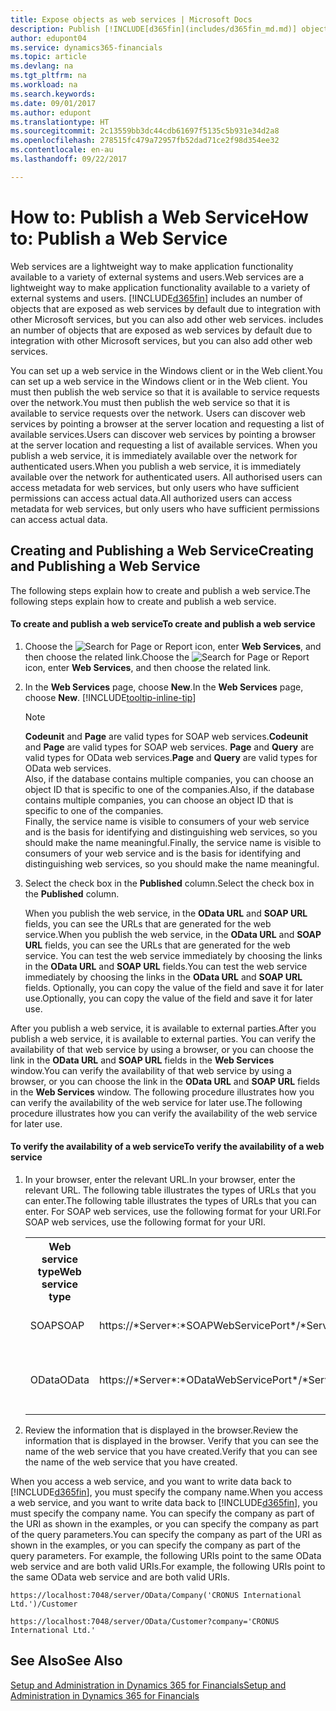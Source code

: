 ```yaml
---
title: Expose objects as web services | Microsoft Docs
description: Publish [!INCLUDE[d365fin](includes/d365fin_md.md)] objects as web services, they are immediately available on the network.
author: edupont04
ms.service: dynamics365-financials
ms.topic: article
ms.devlang: na
ms.tgt_pltfrm: na
ms.workload: na
ms.search.keywords: 
ms.date: 09/01/2017
ms.author: edupont
ms.translationtype: HT
ms.sourcegitcommit: 2c13559bb3dc44cdb61697f5135c5b931e34d2a8
ms.openlocfilehash: 278515fc479a72957fb52dad71ce2f98d354ee32
ms.contentlocale: en-au
ms.lasthandoff: 09/22/2017

---
```

# <a name="how-to-publish-a-web-service"></a><span data-ttu-id="a6fd9-103">How to: Publish a Web Service</span><span class="sxs-lookup"><span data-stu-id="a6fd9-103">How to: Publish a Web Service</span></span>
<span data-ttu-id="a6fd9-104">Web services are a lightweight way to make application functionality available to a variety of external systems and users.</span><span class="sxs-lookup"><span data-stu-id="a6fd9-104">Web services are a lightweight way to make application functionality available to a variety of external systems and users.</span></span> [!INCLUDE[d365fin](includes/d365fin_md.md)]<span data-ttu-id="a6fd9-105"> includes an number of objects that are exposed as web services by default due to integration with other Microsoft services, but you can also add other web services.</span><span class="sxs-lookup"><span data-stu-id="a6fd9-105"> includes an number of objects that are exposed as web services by default due to integration with other Microsoft services, but you can also add other web services.</span></span>  

<span data-ttu-id="a6fd9-106">You can set up a web service in the Windows client or in the Web client.</span><span class="sxs-lookup"><span data-stu-id="a6fd9-106">You can set up a web service in the Windows client or in the Web client.</span></span> <span data-ttu-id="a6fd9-107">You must then publish the web service so that it is available to service requests over the network.</span><span class="sxs-lookup"><span data-stu-id="a6fd9-107">You must then publish the web service so that it is available to service requests over the network.</span></span> <span data-ttu-id="a6fd9-108">Users can discover web services by pointing a browser at the server location and requesting a list of available services.</span><span class="sxs-lookup"><span data-stu-id="a6fd9-108">Users can discover web services by pointing a browser at the server location and requesting a list of available services.</span></span> <span data-ttu-id="a6fd9-109">When you publish a web service, it is immediately available over the network for authenticated users.</span><span class="sxs-lookup"><span data-stu-id="a6fd9-109">When you publish a web service, it is immediately available over the network for authenticated users.</span></span> <span data-ttu-id="a6fd9-110">All authorised users can access metadata for web services, but only users who have sufficient permissions can access actual data.</span><span class="sxs-lookup"><span data-stu-id="a6fd9-110">All authorized users can access metadata for web services, but only users who have sufficient permissions can access actual data.</span></span>

## <a name="creating-and-publishing-a-web-service"></a><span data-ttu-id="a6fd9-111">Creating and Publishing a Web Service</span><span class="sxs-lookup"><span data-stu-id="a6fd9-111">Creating and Publishing a Web Service</span></span>  
 <span data-ttu-id="a6fd9-112">The following steps explain how to create and publish a web service.</span><span class="sxs-lookup"><span data-stu-id="a6fd9-112">The following steps explain how to create and publish a web service.</span></span>  

#### <a name="to-create-and-publish-a-web-service"></a><span data-ttu-id="a6fd9-113">To create and publish a web service</span><span class="sxs-lookup"><span data-stu-id="a6fd9-113">To create and publish a web service</span></span>  

1.  <span data-ttu-id="a6fd9-114">Choose the ![Search for Page or Report](media/ui-search/search_small.png "Search for Page or Report icon") icon, enter **Web Services**, and then choose the related link.</span><span class="sxs-lookup"><span data-stu-id="a6fd9-114">Choose the ![Search for Page or Report](media/ui-search/search_small.png "Search for Page or Report icon") icon, enter **Web Services**, and then choose the related link.</span></span>  

2.  <span data-ttu-id="a6fd9-115">In the **Web Services** page, choose **New**.</span><span class="sxs-lookup"><span data-stu-id="a6fd9-115">In the **Web Services** page, choose **New**.</span></span> [!INCLUDE[tooltip-inline-tip](includes/tooltip-inline-tip_md.md)]  

    > [!NOTE]  
    >  <span data-ttu-id="a6fd9-116">**Codeunit** and **Page** are valid types for SOAP web services.</span><span class="sxs-lookup"><span data-stu-id="a6fd9-116">**Codeunit** and **Page** are valid types for SOAP web services.</span></span> <span data-ttu-id="a6fd9-117">**Page** and **Query** are valid types for OData web services.</span><span class="sxs-lookup"><span data-stu-id="a6fd9-117">**Page** and **Query** are valid types for OData web services.</span></span>  
    <span data-ttu-id="a6fd9-118">Also, if the database contains multiple companies, you can choose an object ID that is specific to one of the companies.</span><span class="sxs-lookup"><span data-stu-id="a6fd9-118">Also, if the database contains multiple companies, you can choose an object ID that is specific to one of the companies.</span></span>  
    <span data-ttu-id="a6fd9-119">Finally, the service name is visible to consumers of your web service and is the basis for identifying and distinguishing web services, so you should make the name meaningful.</span><span class="sxs-lookup"><span data-stu-id="a6fd9-119">Finally, the service name is visible to consumers of your web service and is the basis for identifying and distinguishing web services, so you should make the name meaningful.</span></span>

3.  <span data-ttu-id="a6fd9-120">Select the check box in the **Published** column.</span><span class="sxs-lookup"><span data-stu-id="a6fd9-120">Select the check box in the **Published** column.</span></span>  

     <span data-ttu-id="a6fd9-121">When you publish the web service, in the **OData URL** and **SOAP URL** fields, you can see the URLs that are generated for the web service.</span><span class="sxs-lookup"><span data-stu-id="a6fd9-121">When you publish the web service, in the **OData URL** and **SOAP URL** fields, you can see the URLs that are generated for the web service.</span></span> <span data-ttu-id="a6fd9-122">You can test the web service immediately by choosing the links in the **OData URL** and **SOAP URL** fields.</span><span class="sxs-lookup"><span data-stu-id="a6fd9-122">You can test the web service immediately by choosing the links in the **OData URL** and **SOAP URL** fields.</span></span> <span data-ttu-id="a6fd9-123">Optionally, you can copy the value of the field and save it for later use.</span><span class="sxs-lookup"><span data-stu-id="a6fd9-123">Optionally, you can copy the value of the field and save it for later use.</span></span>  

<span data-ttu-id="a6fd9-124">After you publish a web service, it is available to external parties.</span><span class="sxs-lookup"><span data-stu-id="a6fd9-124">After you publish a web service, it is available to external parties.</span></span> <span data-ttu-id="a6fd9-125">You can verify the availability of that web service by using a browser, or you can choose the link in the **OData URL** and **SOAP URL** fields in the **Web Services** window.</span><span class="sxs-lookup"><span data-stu-id="a6fd9-125">You can verify the availability of that web service by using a browser, or you can choose the link in the **OData URL** and **SOAP URL** fields in the **Web Services** window.</span></span> <span data-ttu-id="a6fd9-126">The following procedure illustrates how you can verify the availability of the web service for later use.</span><span class="sxs-lookup"><span data-stu-id="a6fd9-126">The following procedure illustrates how you can verify the availability of the web service for later use.</span></span>  

#### <a name="to-verify-the-availability-of-a-web-service"></a><span data-ttu-id="a6fd9-127">To verify the availability of a web service</span><span class="sxs-lookup"><span data-stu-id="a6fd9-127">To verify the availability of a web service</span></span>  

1.  <span data-ttu-id="a6fd9-128">In your browser, enter the relevant URL.</span><span class="sxs-lookup"><span data-stu-id="a6fd9-128">In your browser, enter the relevant URL.</span></span> <span data-ttu-id="a6fd9-129">The following table illustrates the types of URLs that you can enter.</span><span class="sxs-lookup"><span data-stu-id="a6fd9-129">The following table illustrates the types of URLs that you can enter.</span></span> <span data-ttu-id="a6fd9-130">For SOAP web services, use the following format for your URI.</span><span class="sxs-lookup"><span data-stu-id="a6fd9-130">For SOAP web services, use the following format for your URI.</span></span>  

    <table>
    <tr>
    <th><span data-ttu-id="a6fd9-131">Web service type</span><span class="sxs-lookup"><span data-stu-id="a6fd9-131">Web service type</span></span></th>
    <th><span data-ttu-id="a6fd9-132">Syntax</span><span class="sxs-lookup"><span data-stu-id="a6fd9-132">Syntax</span></span></th>
    <th><span data-ttu-id="a6fd9-133">Example</span><span class="sxs-lookup"><span data-stu-id="a6fd9-133">Example</span></span></th>
    </tr>
    <tr>
    <td><span data-ttu-id="a6fd9-134">SOAP</span><span class="sxs-lookup"><span data-stu-id="a6fd9-134">SOAP</span></span></td>
    <td><span data-ttu-id="a6fd9-135">https://*Server*:*SOAPWebServicePort*/*ServerInstance*/WS/*CompanyName*/salesDocuments/</span><span class="sxs-lookup"><span data-stu-id="a6fd9-135">https://*Server*:*SOAPWebServicePort*/*ServerInstance*/WS/*CompanyName*/salesDocuments/</span></span></td>
    <td><span data-ttu-id="a6fd9-136">https://mycompany.financials.dynamics.com:7047/MS/WS/MyCompany/Page/salesDocuments?tenant=mycompany.financials.dynamics.com</span><span class="sxs-lookup"><span data-stu-id="a6fd9-136">https://mycompany.financials.dynamics.com:7047/MS/WS/MyCompany/Page/salesDocuments?tenant=mycompany.financials.dynamics.com</span></span></td>
    </tr>
    <tr>
    <td><span data-ttu-id="a6fd9-137">OData</span><span class="sxs-lookup"><span data-stu-id="a6fd9-137">OData</span></span></td>
    <td><span data-ttu-id="a6fd9-138">https://*Server*:*ODataWebServicePort*/*ServerInstance*/OData/Company('*CompanyName*')</span><span class="sxs-lookup"><span data-stu-id="a6fd9-138">https://*Server*:*ODataWebServicePort*/*ServerInstance*/OData/Company('*CompanyName*')</span></span></td>
    <td><span data-ttu-id="a6fd9-139">https://MyCompany.financials.dynamics.com:7048/MS/OData/Company('MyCompany')/salesDocuments?tenant=MyCompany.financials.dynamics.com</span><span class="sxs-lookup"><span data-stu-id="a6fd9-139">https://MyCompany.financials.dynamics.com:7048/MS/OData/Company('MyCompany')/salesDocuments?tenant=MyCompany.financials.dynamics.com</span></span>

         The company name is case-sensitive.</td>
    </tr>
    </table>

2.  <span data-ttu-id="a6fd9-140">Review the information that is displayed in the browser.</span><span class="sxs-lookup"><span data-stu-id="a6fd9-140">Review the information that is displayed in the browser.</span></span> <span data-ttu-id="a6fd9-141">Verify that you can see the name of the web service that you have created.</span><span class="sxs-lookup"><span data-stu-id="a6fd9-141">Verify that you can see the name of the web service that you have created.</span></span>  

 <span data-ttu-id="a6fd9-142">When you access a web service, and you want to write data back to [!INCLUDE[d365fin](includes/d365fin_md.md)], you must specify the company name.</span><span class="sxs-lookup"><span data-stu-id="a6fd9-142">When you access a web service, and you want to write data back to [!INCLUDE[d365fin](includes/d365fin_md.md)], you must specify the company name.</span></span> <span data-ttu-id="a6fd9-143">You can specify the company as part of the URI as shown in the examples, or you can specify the company as part of the query parameters.</span><span class="sxs-lookup"><span data-stu-id="a6fd9-143">You can specify the company as part of the URI as shown in the examples, or you can specify the company as part of the query parameters.</span></span> <span data-ttu-id="a6fd9-144">For example, the following URIs point to the same OData web service and are both valid URIs.</span><span class="sxs-lookup"><span data-stu-id="a6fd9-144">For example, the following URIs point to the same OData web service and are both valid URIs.</span></span>  

```  
https://localhost:7048/server/OData/Company('CRONUS International Ltd.')/Customer  
```  

```  
https://localhost:7048/server/OData/Customer?company='CRONUS International Ltd.'  
```  

## <a name="see-also"></a><span data-ttu-id="a6fd9-145">See Also</span><span class="sxs-lookup"><span data-stu-id="a6fd9-145">See Also</span></span>  
[<span data-ttu-id="a6fd9-146">Setup and Administration in Dynamics 365 for Financials</span><span class="sxs-lookup"><span data-stu-id="a6fd9-146">Setup and Administration in Dynamics 365 for Financials</span></span>](admin-setup-and-administration.md)  

